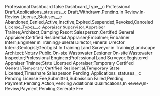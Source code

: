 <?xml version="1.0" encoding="UTF-8"?>
<CustomMetadata xmlns="http://soap.sforce.com/2006/04/metadata" xmlns:xsi="http://www.w3.org/2001/XMLSchema-instance" xmlns:xsd="http://www.w3.org/2001/XMLSchema">
    <label>Professional Dashboard</label>
    <protected>false</protected>
    <values>
        <field>Dashboard_Type__c</field>
        <value xsi:type="xsd:string">Professional</value>
    </values>
    <values>
        <field>Draft_Applications_statuses__c</field>
        <value xsi:type="xsd:string">Draft,Withdrawn,Pending,In Review,In-Review</value>
    </values>
    <values>
        <field>License_Statuses__c</field>
        <value xsi:type="xsd:string">Abandoned,Denied,Active,Inactive,Expired,Suspended,Revoked,Canceled</value>
    </values>
    <values>
        <field>License_Types__c</field>
        <value xsi:type="xsd:string">Appraiser Supervisor;Appraiser Trainee;Architect;Camping Resort Salesperson;Certified General Appraiser;Certified Residential Appraiser;Embalmer;Embalmer Intern;Engineer in Training;Funeral Director;Funeral Director Intern;Geologist;Geologist In Training;Land Surveyor in Training;Landscape Architect;Notary Public;On-site Wastewater Designer;On-site Wastewater Inspector;Professional Engineer;Professional Land Surveyor;Registered Appraiser Trainee;State Licensed Appraiser;Temporary Certified General;Temporary Certified Residential;Temporary State Licensed;Timeshare Salesperson</value>
    </values>
    <values>
        <field>Pending_Applications_statuses__c</field>
        <value xsi:type="xsd:string">Pending License Fee,Submitted,Submission Failed,Pending Payment,Pending Action,Pending Additional Qualifications,In Review,In-Review,Payment Pending,Generate Fee</value>
    </values>
</CustomMetadata>
